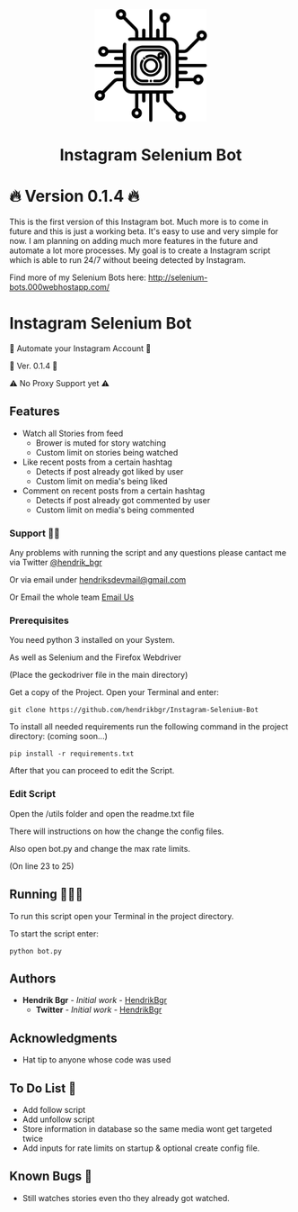 <div align="center">
  <img src="./img/logo-icon.svg" alt="alt text" width="200px">
  <h1>Instagram Selenium Bot</h1>
</div>

# 🔥 Version 0.1.4 🔥

This is the first version of this Instagram bot. Much more is to come in future and this is just a working beta. It's easy to use and very simple for now. I am planning on adding much more features in the future and automate a lot more processes. My goal is to create a Instagram script which is able to run 24/7 without beeing detected by Instagram.

Find more of my Selenium Bots here: http://selenium-bots.000webhostapp.com/

# Instagram Selenium Bot

🚀 Automate your Instagram Account 🚀

📌 Ver. 0.1.4 📌

⚠ No Proxy Support yet ⚠️

## Features

* Watch all Stories from feed
    * Brower is muted for story watching
    * Custom limit on stories being watched
* Like recent posts from a certain hashtag
    * Detects if post already got liked by user
    * Custom limit on media's being liked
* Comment on recent posts from a certain hashtag
    * Detects if post already got commented by user
    * Custom limit on media's being commented

### Support 👨‍💻

Any problems with running the script and any questions please cantact me via Twitter [@hendrik_bgr](https://twitter.com/Hendrik_bgr)

Or via email under [hendriksdevmail@gmail.com](mailto:hendriskdevmail@gmail.com)

Or Email the whole team [Email Us](mailto:Instagram-Selenium-Bot@protonmail.com)
### Prerequisites

You need python 3 installed on your System.

As well as Selenium and the Firefox Webdriver

(Place the geckodriver file in the main directory)

Get a copy of the Project. Open your Terminal and enter:

```
git clone https://github.com/hendrikbgr/Instagram-Selenium-Bot
```

To install all needed requirements run the following command in the project directory:
(coming soon...)

```
pip install -r requirements.txt
```

After that you can proceed to edit the Script.

### Edit Script

Open the /utils folder and open the readme.txt file

There will instructions on how the change the config files.

Also open bot.py and change the max rate limits.

(On line 23 to 25)

## Running 🏃🏽‍♂️

To run this script open your Terminal in the project directory.

To start the script enter:

```
python bot.py
```

## Authors

* **Hendrik Bgr** - *Initial work* - [HendrikBgr](https://github.com/hendrikbgr)
    * **Twitter** - *Initial work* - [HendrikBgr](https://twitter.com/hendrik_bgr)


## Acknowledgments

* Hat tip to anyone whose code was used

## To Do List 📝

* Add follow script
* Add unfollow script
* Store information in database so the same media wont get targeted twice
* Add inputs for rate limits on startup & optional create config file.

## Known Bugs 🐛

* Still watches stories even tho they already got watched.



